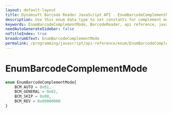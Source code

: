```yaml
---
layout: default-layout
title: Dynamsoft Barcode Reader JavaScript API - EnumBarcodeComplementMode
description: Use this enum data type to set constants for complement mode of barcodes in your Dynamsoft Barcode Reader project for JavaScript.
keywords: EnumBarcodeComplementMode, BarcodeReader, api reference, javascript, js
needAutoGenerateSidebar: false
noTitleIndex: true
breadcrumbText: EnumBarcodeComplementMode
permalink: /programming/javascript/api-reference/enum/EnumBarcodeComplementMode.html
---
```



# EnumBarcodeComplementMode

```ts
enum EnumBarcodeComplementMode{
    BCM_AUTO = 0x01,
    BCM_GENERAL = 0x02,
    BCM_SKIP = 0x00,
    BCM_REV = 0x80000000
}
```
